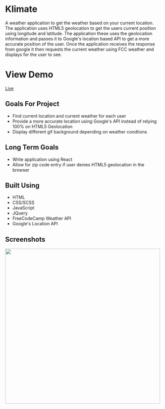 # Klimate
A weather application to get the weather based on your current location. The application uses HTML5 geolocation to get the users current position using longitude and latitude. The application these uses the geolocation information and passes it to Google's location based API to get a more accurate position of the user. Once the application receives the response from google it then requests the current weather using FCC weather and displays for the user to see. 

# View Demo
[Live](https://www.danieljbailey.com/projects/klimate/)

## Goals For Project
* Find current location and current weather for each user
* Provide a more accurate location using Google's API instead of relying 100% on HTML5 Geolocation
* Display different gif background depending on weather condtions

## Long Term Goals
* Write application using React
* Allow for zip code entry if user denies HTML5 geolocation in the browser

## Built Using
- HTML
- CSS/SCSS
- JavaScript
- JQuery
- FreeCodeCamp Weather API
- Google's Location API


## Screenshots
<img src="https://i.gyazo.com/9b906026390751f5a46194a6788e020d.jpg" width="500px"/>